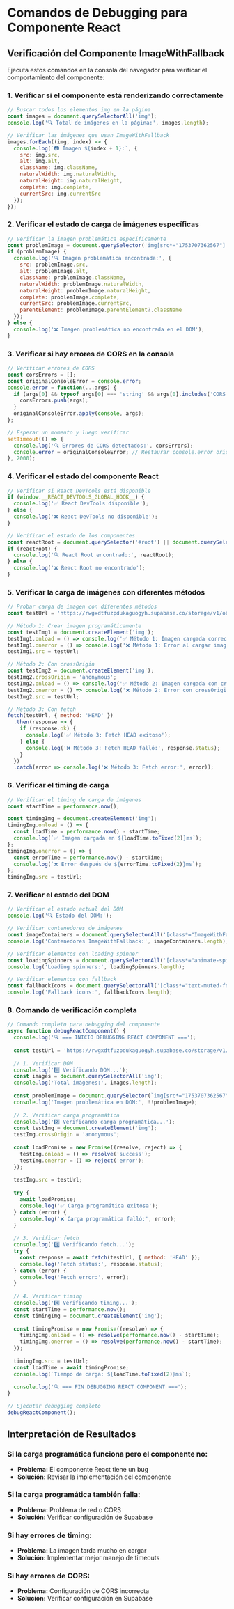 # Comandos de Debugging para Componente React

## Verificación del Componente ImageWithFallback

Ejecuta estos comandos en la consola del navegador para verificar el comportamiento del componente:

### 1. Verificar si el componente está renderizando correctamente

```javascript
// Buscar todos los elementos img en la página
const images = document.querySelectorAll('img');
console.log('🔍 Total de imágenes en la página:', images.length);

// Verificar las imágenes que usan ImageWithFallback
images.forEach((img, index) => {
  console.log(`📷 Imagen ${index + 1}:`, {
    src: img.src,
    alt: img.alt,
    className: img.className,
    naturalWidth: img.naturalWidth,
    naturalHeight: img.naturalHeight,
    complete: img.complete,
    currentSrc: img.currentSrc
  });
});
```

### 2. Verificar el estado de carga de imágenes específicas

```javascript
// Verificar la imagen problemática específicamente
const problemImage = document.querySelector('img[src*="1753707362567"]');
if (problemImage) {
  console.log('🔍 Imagen problemática encontrada:', {
    src: problemImage.src,
    alt: problemImage.alt,
    className: problemImage.className,
    naturalWidth: problemImage.naturalWidth,
    naturalHeight: problemImage.naturalHeight,
    complete: problemImage.complete,
    currentSrc: problemImage.currentSrc,
    parentElement: problemImage.parentElement?.className
  });
} else {
  console.log('❌ Imagen problemática no encontrada en el DOM');
}
```

### 3. Verificar si hay errores de CORS en la consola

```javascript
// Verificar errores de CORS
const corsErrors = [];
const originalConsoleError = console.error;
console.error = function(...args) {
  if (args[0] && typeof args[0] === 'string' && args[0].includes('CORS')) {
    corsErrors.push(args);
  }
  originalConsoleError.apply(console, args);
};

// Esperar un momento y luego verificar
setTimeout(() => {
  console.log('🔍 Errores de CORS detectados:', corsErrors);
  console.error = originalConsoleError; // Restaurar console.error original
}, 2000);
```

### 4. Verificar el estado del componente React

```javascript
// Verificar si React DevTools está disponible
if (window.__REACT_DEVTOOLS_GLOBAL_HOOK__) {
  console.log('✅ React DevTools disponible');
} else {
  console.log('❌ React DevTools no disponible');
}

// Verificar el estado de los componentes
const reactRoot = document.querySelector('#root') || document.querySelector('[data-reactroot]');
if (reactRoot) {
  console.log('🔍 React Root encontrado:', reactRoot);
} else {
  console.log('❌ React Root no encontrado');
}
```

### 5. Verificar la carga de imágenes con diferentes métodos

```javascript
// Probar carga de imagen con diferentes métodos
const testUrl = 'https://rwgxdtfuzpdukaguogyh.supabase.co/storage/v1/object/public/product-images/19008e6d-76fe-4981-95e4-8b2dfac97970/1753707362567.png';

// Método 1: Crear imagen programáticamente
const testImg1 = document.createElement('img');
testImg1.onload = () => console.log('✅ Método 1: Imagen cargada correctamente');
testImg1.onerror = () => console.log('❌ Método 1: Error al cargar imagen');
testImg1.src = testUrl;

// Método 2: Con crossOrigin
const testImg2 = document.createElement('img');
testImg2.crossOrigin = 'anonymous';
testImg2.onload = () => console.log('✅ Método 2: Imagen cargada con crossOrigin');
testImg2.onerror = () => console.log('❌ Método 2: Error con crossOrigin');
testImg2.src = testUrl;

// Método 3: Con fetch
fetch(testUrl, { method: 'HEAD' })
  .then(response => {
    if (response.ok) {
      console.log('✅ Método 3: Fetch HEAD exitoso');
    } else {
      console.log('❌ Método 3: Fetch HEAD falló:', response.status);
    }
  })
  .catch(error => console.log('❌ Método 3: Fetch error:', error));
```

### 6. Verificar el timing de carga

```javascript
// Verificar el timing de carga de imágenes
const startTime = performance.now();

const timingImg = document.createElement('img');
timingImg.onload = () => {
  const loadTime = performance.now() - startTime;
  console.log(`✅ Imagen cargada en ${loadTime.toFixed(2)}ms`);
};
timingImg.onerror = () => {
  const errorTime = performance.now() - startTime;
  console.log(`❌ Error después de ${errorTime.toFixed(2)}ms`);
};
timingImg.src = testUrl;
```

### 7. Verificar el estado del DOM

```javascript
// Verificar el estado actual del DOM
console.log('🔍 Estado del DOM:');

// Verificar contenedores de imágenes
const imageContainers = document.querySelectorAll('[class*="ImageWithFallback"]');
console.log('Contenedores ImageWithFallback:', imageContainers.length);

// Verificar elementos con loading spinner
const loadingSpinners = document.querySelectorAll('[class*="animate-spin"]');
console.log('Loading spinners:', loadingSpinners.length);

// Verificar elementos con fallback
const fallbackIcons = document.querySelectorAll('[class*="text-muted-foreground"]');
console.log('Fallback icons:', fallbackIcons.length);
```

### 8. Comando de verificación completa

```javascript
// Comando completo para debugging del componente
async function debugReactComponent() {
  console.log('🔍 === INICIO DEBUGGING REACT COMPONENT ===');
  
  const testUrl = 'https://rwgxdtfuzpdukaguogyh.supabase.co/storage/v1/object/public/product-images/19008e6d-76fe-4981-95e4-8b2dfac97970/1753707362567.png';
  
  // 1. Verificar DOM
  console.log('1️⃣ Verificando DOM...');
  const images = document.querySelectorAll('img');
  console.log('Total imágenes:', images.length);
  
  const problemImage = document.querySelector(`img[src*="1753707362567"]`);
  console.log('Imagen problemática en DOM:', !!problemImage);
  
  // 2. Verificar carga programática
  console.log('2️⃣ Verificando carga programática...');
  const testImg = document.createElement('img');
  testImg.crossOrigin = 'anonymous';
  
  const loadPromise = new Promise((resolve, reject) => {
    testImg.onload = () => resolve('success');
    testImg.onerror = () => reject('error');
  });
  
  testImg.src = testUrl;
  
  try {
    await loadPromise;
    console.log('✅ Carga programática exitosa');
  } catch (error) {
    console.log('❌ Carga programática falló:', error);
  }
  
  // 3. Verificar fetch
  console.log('3️⃣ Verificando fetch...');
  try {
    const response = await fetch(testUrl, { method: 'HEAD' });
    console.log('Fetch status:', response.status);
  } catch (error) {
    console.log('Fetch error:', error);
  }
  
  // 4. Verificar timing
  console.log('4️⃣ Verificando timing...');
  const startTime = performance.now();
  const timingImg = document.createElement('img');
  
  const timingPromise = new Promise((resolve) => {
    timingImg.onload = () => resolve(performance.now() - startTime);
    timingImg.onerror = () => resolve(performance.now() - startTime);
  });
  
  timingImg.src = testUrl;
  const loadTime = await timingPromise;
  console.log(`Tiempo de carga: ${loadTime.toFixed(2)}ms`);
  
  console.log('🔍 === FIN DEBUGGING REACT COMPONENT ===');
}

// Ejecutar debugging completo
debugReactComponent();
```

## Interpretación de Resultados

### Si la carga programática funciona pero el componente no:
- **Problema:** El componente React tiene un bug
- **Solución:** Revisar la implementación del componente

### Si la carga programática también falla:
- **Problema:** Problema de red o CORS
- **Solución:** Verificar configuración de Supabase

### Si hay errores de timing:
- **Problema:** La imagen tarda mucho en cargar
- **Solución:** Implementar mejor manejo de timeouts

### Si hay errores de CORS:
- **Problema:** Configuración de CORS incorrecta
- **Solución:** Verificar configuración en Supabase 